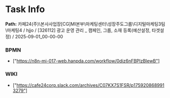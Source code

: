 # Task Info

**Path:** 카페24(주)\본사사업장\[CG]MI본부\마케팅센터\성장주도그룹\디지털마케팅3팀\마케팅4 / hjjo / [326112] 광고 운영 관리 _ 캠페인, 그룹, 소재 등록(예산설정, 타겟설정) / 2025-09-01_00-00-00

### BPMN
- ["https://n8n-mi-017-web.hanpda.com/workflow/0diz6nFBPlzBlewB"]

### WIKI
- ["https://cafe24corp.slack.com/archives/C07KX7S1FSR/p1759208689913279"]

